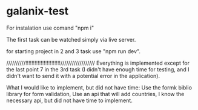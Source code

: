 # galanix-test

For instalation use comand "npm i"

The first task can be watched simply via live server.

for starting project in 2 and 3 task use "npm run dev".

//////////!!!!!!!!!!!!!!!!!!!!!!!//////////////////
Everything is implemented except for the last point 7 in the 3rd task (I didn't have enough time for testing, and I didn't want to send it with a potential error in the application).

What I would like to implement, but did not have time:
Use the formk biblio library for form validation,
Use an api that will add countries, I know the necessary api, but did not have time to implement.
